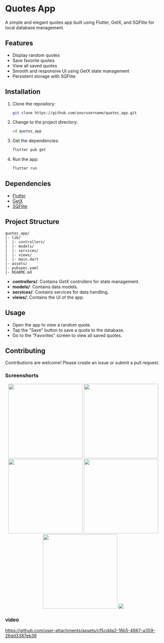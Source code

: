 # Quotes App

A simple and elegant quotes app built using Flutter, GetX, and SQFlite for local database management.

## Features

- Display random quotes
- Save favorite quotes
- View all saved quotes
- Smooth and responsive UI using GetX state management
- Persistent storage with SQFlite

## Installation

1. Clone the repository:
    ```bash
    git clone https://github.com/yourusername/quotes_app.git
    ```

2. Change to the project directory:
    ```bash
    cd quotes_app
    ```

3. Get the dependencies:
    ```bash
    flutter pub get
    ```

4. Run the app:
    ```bash
    flutter run
    ```

## Dependencies

- [Flutter](https://flutter.dev)
- [GetX](https://pub.dev/packages/get)
- [SQFlite](https://pub.dev/packages/sqflite)

## Project Structure

```
quotes_app/
|- lib/
|  |- controllers/
|  |- models/
|  |- services/
|  |- views/
|  |- main.dart
|- assets/
|- pubspec.yaml
|- README.md
```

- **controllers/**: Contains GetX controllers for state management.
- **models/**: Contains data models.
- **services/**: Contains services for data handling.
- **views/**: Contains the UI of the app.

## Usage

- Open the app to view a random quote.
- Tap the "Save" button to save a quote to the database.
- Go to the "Favorites" screen to view all saved quotes.

## Contributing

Contributions are welcome! Please create an issue or submit a pull request.

### Screenshorts


<p align ='center'>
  <img src='https://github.com/user-attachments/assets/a15dd9de-8f6f-4ef1-8105-5132574ee4ba' width=240>
    <img src='https://github.com/user-attachments/assets/f88e211a-8757-4138-903d-4cc84a7daf4a' width=240>
      <img src='https://github.com/user-attachments/assets/d832863b-23e9-46bc-9269-4fc909b18d50' width=240>
        <img src='https://github.com/user-attachments/assets/5f596afb-2e4b-44c2-bdba-dd52245ef57e' width=240>
          <img src='https://github.com/user-attachments/assets/671b6871-fb33-4bc5-86ee-df67d41f6595' width=240>
            <img src='https://github.com/user-attachments/assets/2267b195-3f38-4eaf-8f90-6ea09e612fd2'>
 

</p>


### video


https://github.com/user-attachments/assets/cf5cdda2-16b5-4867-a359-26dd3387eb36

